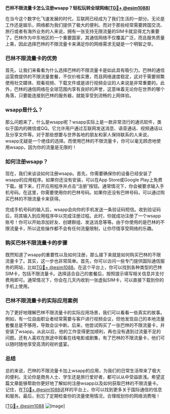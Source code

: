 **巴林不限流量卡怎么注册wsapp？轻松玩转全球网络[[TG💪+ @esim1088](https://t.me/s/esim1088)]**

在当今这个数字化飞速发展的时代，互联网已经成为了我们生活的一部分。无论是工作还是娱乐，网络都为我们提供了极大的便利。而对于那些经常需要跨国交流、旅行或者有海外业务的人来说，拥有一张支持无限流量的SIM卡就显得尤为重要了。巴林作为中东地区的一个重要国家，其通信网络不仅覆盖广泛，而且服务质量上乘，因此选择巴林的不限流量卡来满足你的网络需求无疑是一个明智之举。

### 巴林不限流量卡的优势

首先，让我们来看看为什么选择巴林的不限流量卡是如此具有吸引力。巴林的通信运营商提供的不限流量套餐，不仅价格实惠，而且网络速度稳定，这对于需要频繁使用社交媒体、观看视频、下载文件或是进行视频会议的人来说是非常重要的。此外，巴林的通信网络在全球范围内享有良好的声誉，这意味着无论你在世界的哪个角落，只要能连接到巴林的服务器，就能享受到流畅的上网体验。

### wsapp是什么？

那么问题来了，什么是wsapp呢？wsapp实际上是一款非常流行的通讯软件，类似于国内的微信或QQ。它允许用户通过互联网发送消息、语音通话、视频通话以及分享文件等。对于那些想要与世界各地的朋友和家人保持联系的人来说，wsapp无疑是一个绝佳的选择。而使用巴林的不限流量卡，你可以毫无顾虑地使用wsapp，因为你的流量是无限的！

### 如何注册wsapp？

现在，我们来谈谈如何注册wsapp。首先，你需要确保你的设备已经安装了wsapp的应用程序。如果你还没有安装，可以在App Store或Google Play上免费下载。接下来，打开应用程序并点击“注册”按钮。通常情况下，你会被要求输入手机号码。在这里，你需要使用你的巴林号码。如果你还没有巴林号码，可以通过购买巴林的不限流量卡来获得。

完成手机号码的输入后，wsapp会向你的手机发送一条验证码短信。收到验证码后，将其输入到应用程序中以完成注册过程。此时，你就成功注册了一个wsapp账号！你可以开始添加好友、创建群组、发送消息等等。由于你使用的是巴林的不限流量卡，所以这些操作都不会有任何流量限制，让你尽情享受网络的乐趣。

### 购买巴林不限流量卡的步骤

既然知道了wsapp的重要性以及如何注册，那么接下来就是如何购买巴林的不限流量卡了。其实，这一步也非常简单。首先，你可以访问一些专门提供国际通信服务的网站，比如[TG💪+ @esim1088](https://t.me/s/esim1088)。在这个平台上，你可以找到各种类型的巴林SIM卡，包括不限流量卡。选择适合自己的套餐后，按照提示填写相关信息并支付费用即可。通常情况下，你会在几天内收到一张虚拟SIM卡，可以直接下载到你的手机上使用。

### 巴林不限流量卡的实际应用案例

为了更好地理解巴林不限流量卡的实际应用场景，我们可以看看一些真实的故事。例如，有一位自由职业者经常需要与客户进行视频会议，但他发现自己的本地流量套餐总是不够用，导致会议中断。后来，他尝试购买了一张巴林的不限流量卡，并安装了wsapp。从此以后，他的工作变得更加顺利，再也没有遇到过流量不足的问题。还有人喜欢在旅途中观看在线电影或剧集，有了巴林的不限流量卡，他们可以随时随地享受高清的视听盛宴。

### 总结

总的来说，巴林的不限流量卡加上wsapp的应用，为我们的日常生活带来了极大的便利。无论你是商务人士、学生还是旅行爱好者，都可以从中受益匪浅。希望这篇文章能够帮助你更好地了解如何注册wsapp以及如何获取巴林的不限流量卡。记住，在[TG💪+ @esim1088](https://t.me/s/esim1088)这样的平台上，你可以找到更多关于国际通信的信息和服务。最后，别忘了定期检查你的流量使用情况，合理规划你的网络消费哦！

[[TG💪+ @esim1088](https://t.me/s/esim1088) ![Image](https://i.postimg.cc/4NQfJmqS/Snipaste-2025-05-13-00-14-12.png)]